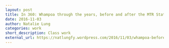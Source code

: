 ```yaml
---
layout: post
title: In 360: Whampoa through the years, before and after the MTR Station
date: 2016-11-03
author: Natalie Lung
categories: work
short_description: Class work
external_url: https://natlungfy.wordpress.com/2016/11/03/whampoa-before-and-after-in-360
---
```

